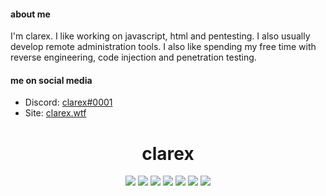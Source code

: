 #### about me

I'm clarex. I like working on javascript, html and pentesting. I also usually develop remote administration tools. I also like spending my free time with reverse engineering, code injection and penetration testing.

#### me on social media

- Discord: [clarex#0001](https://discord.com/users/302895518881677312)
- Site: [clarex.wtf](https://clarex.wtf/)

 <h1 align="center">clarex</h1>

 <p align="center">
 <a href="https://discord.com/users/302895518881677312" target"blank_"><img src="https://img.shields.io/badge/Discord%20-7289DA.svg?&style=for-the-badge&logo=discord&logoColor=white"></a>
 <a href="https://www.youtube.com/channel/UC7WEuizD9dFJVBOHbJdAvng" target"blank_"><img src="https://img.shields.io/badge/YouTube-FF0000?style=for-the-badge&logo=youtube&logoColor=white"></a>
 <a href="https://www.github.com/clvrex" target"blank_"><img src="https://img.shields.io/badge/GitHub%20-191717.svg?&style=for-the-badge&logo=github&logoColor=white"></a>
 <a href="https://open.spotify.com/user/" target"blank_"><img src="https://img.shields.io/badge/Spotify%20-1ed760.svg?&style=for-the-badge&logo=spotify&logoColor=white"></a>
 <a href="https://www.twitch.tv/reydeeer" target"blank_"><img src="https://img.shields.io/badge/Twitch-9146FF?style=for-the-badge&logo=twitch&logoColor=white"></a>
 <a href="https://www.instagram.com/dqnies" target"blank_"><img src="https://img.shields.io/badge/INSTAGRAM%20-DC3175.svg?&style=for-the-badge&logo=instagram&logoColor=white"></a>
 <a href="https://www.tiktok.com/@6larex" target"blank_"><img src="https://img.shields.io/badge/TikTok-000000?style=for-the-badge&logo=tiktok&logoColor=white"></a>

